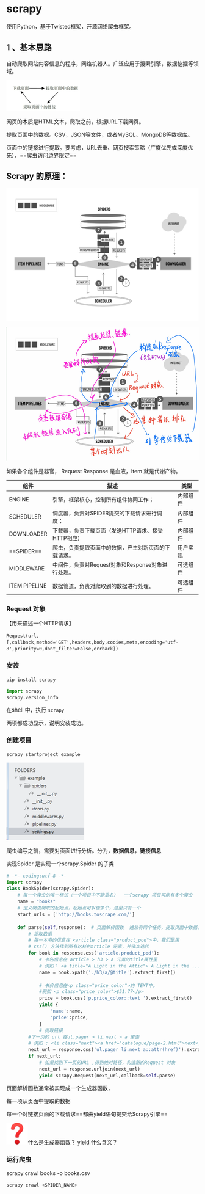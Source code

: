 # scrapy 

使用Python，基于Twisted框架，开源网络爬虫框架。

##  1 、基本思路



自动爬取网站内容信息的程序，网络机器人。广泛应用于搜索引擎，数据挖掘等领域。

<img src="img/image.png" alt="image"  />

网页的本质是HTML文本，爬取之前，根据URL下载网页。

提取页面中的数据。CSV，JSON等文件，或者MySQL、MongoDB等数据库。

页面中的链接进行提取。要考虑，URL去重、网页搜索策略（广度优先或深度优先）、==爬虫访问边界限定==





## Scrapy 的原理：

![image-20200817203648381](img/image-20200817203648381.png)

![1597669054IMG_1743](img/1597669054IMG_1743.PNG)

如果各个组件是器官，  Request Response 是血液，Item 就是代谢产物。

| 组件          | 描述                                                 | 类型     |
| ------------- | ---------------------------------------------------- | -------- |
| ENGINE        | 引擎，框架核心，控制所有组件协同工作；               | 内部组件 |
| SCHEDULER     | 调度器，负责对SPIDER提交的下载请求进行调度；         | 内部组件 |
| DOWNLOADER    | 下载器，负责下载页面（发送HTTP请求、接受HTTP相应）   | 内部组件 |
| ==SPIDER==    | 爬虫，负责提取页面中的数据，产生对新页面的下载请求。 | 用户实现 |
| MIDDLEWARE    | 中间件，负责对Request对象和Response对象进行处理。    | 可选组件 |
| ITEM PIPELINE | 数据管道，负责对爬取到的数据进行处理。               | 可选组件 |

### Request 对象

【用来描述一个HTTP请求】

```Request(url,[,callback,method='GET',headers,body,cooies,meta,encoding='utf-8',priority=0,dont_filter=False,errback])```









### 安装

`pip install scrapy`

```python 
import scrapy 
scrapy.version_info
```

在shell 中，执行  `scrapy`

两项都成功显示，说明安装成功。

### 创建项目

`scrapy startproject example`

![image-20200817160455226](img/image-20200817160455226.png)

爬虫编写之前，需要对页面进行分析。分为，**数据信息**，**链接信息**

实现Spider  是实现一个scrapy.Spider 的子类



```python
# -*- coding:utf-8 -*-
import scrapy
class BookSpider(scrapy.Spider):
    # 每一个爬虫的唯一标识（一个项目中不能重名）  一个scrapy 项目可能有多个爬虫
    name = "books"
    # 定义爬虫爬取的起始点，起始点可以使多个，这里只有一个
    start_urls = ['http://books.toscrape.com/']
    
    def parse(self,response):  # 页面解析函数  通常有两个任务，提取页面中数据、链接
        # 提取数据
        # 每一本书的信息在 <article class="product_pod">中，我们是用
        # css() 方法找到所有这样的article 元素，并依次迭代
        for book in response.css('article.product_pod'):
            # 书名信息在 article > h3 > a 元素的title属性里
            # 例如： <a title="A Light in the Attic"> A Light in the ...</a>
            name = book.xpath('./h3/a/@title').extract_first()
            
            # 书价信息在<p class="price_color">的 TEXT中。
            #例如 <p class="price_color">$51.77</p>
            price = book.css('p.price_color::text ').extract_first()
            yield {
                'name':name,
                'price':price,
            }
            # 提取链接
    	#下一页的 url 在ul.pager > li.next > a 里面
    	# 例如 : <li class="next"><a href="catalogue/page-2.html">next</a><\li>
    	next_url = response.css('ul.pager li.next a::attr(href)').extract_first()
    	if next_url:
    		# 如果找到下一页的URL ,得到绝对路径，构造新的Request 对象
    		next_url = response.urljoin(next_url)
       		yield scrapy.Request(next_url,callback=self.parse)


```

页面解析函数通常被实现成一个生成器函数，

每一项从页面中提取的数据

每一个对链接页面的下载请求==都由yield语句提交给Scrapy引擎==



<img src="img/问号.jpg" alt="问号" style="zoom:25%;" />什么是生成器函数？ yield 什么含义？ 

### 运行爬虫

scrapy crawl books -o books.csv 

```bash 
scrapy crawl <SPIDER_NAME> 
```

